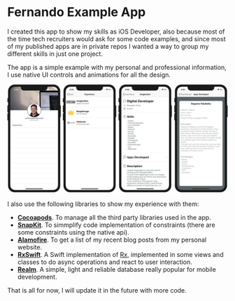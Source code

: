 # Fernando Example App

I created this app to show my skills as iOS Developer, also because most of the time tech recruiters would ask for some code examples, and since most of my published apps are in private repos I wanted a way to group my different skills in just one project.

The app is a simple example with my personal and professional information, I use native UI controls and animations for all the design.

![Screenshots](https://github.com/fernandomatal/AppExample/blob/master/Resources/Screenshots.jpg?raw=true)

I also use the following libraries to show my experience with them:

* **[Cocoapods](http://cocoapods.org)**. To manage all the third party libraries used in the app.
* **[SnapKit](https://github.com/SnapKit/SnapKit)**. To simmplify code implementation of constraints (there are some constraints using the native api).
* **[Alamofire](https://github.com/Alamofire/Alamofire)**. To get a list of my recent blog posts from my personal website.
* **[RxSwift](https://github.com/ReactiveX/RxSwift)**. A Swift implementation of [Rx](https://github.com/Reactive-Extensions/Rx.NET), implemented in some views and classes to do async operations and react to user interaction.
* **[Realm](https://realm.io)**. A simple, light and reliable database really popular for mobile development.

That is all for now, I will update it in the future with more code.
